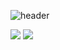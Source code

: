 ![header](https://capsule-render.vercel.app/api?type=rect&color=007acc&height=300&section=header&text=Welcome&fontSize=90)

<img src="https://img.shields.io/badge/TypeScript-007acc?style=for-the-badge&logo=java&logoColor=white">
<img src="https://img.shields.io/badge/JavaScript-F0DB4F?style=for-the-badge&logo=java&logoColor=white">
